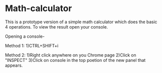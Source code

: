 # Math-calculator
This is a prototype version of a simple math calculator which does the basic 4 operations. To view the result open your console.

Opening a console-

Method 1:
1)CTRL+SHIFT+i

Method 2:
1)Right click anywhere on you Chrome page
2)Click on "INSPECT"
3)Click on console in the top poetion of the new panel that appears.
